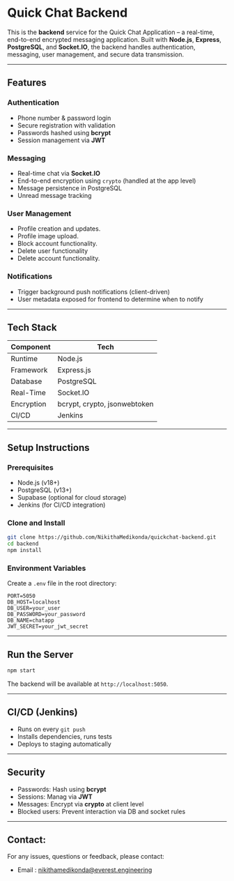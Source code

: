 # Quick Chat Backend

This is the **backend** service for the Quick Chat Application – a real-time, end-to-end encrypted messaging application. Built with **Node.js**, **Express**, **PostgreSQL**, and **Socket.IO**, the backend handles authentication, messaging, user management, and secure data transmission.

---

## Features

### Authentication
- Phone number & password login
- Secure registration with validation
- Passwords hashed using **bcrypt**
- Session management via **JWT**

###  Messaging
- Real-time chat via **Socket.IO**
- End-to-end encryption using `crypto` (handled at the app level)
- Message persistence in PostgreSQL
- Unread message tracking

### User Management
- Profile creation and updates.
- Profile image upload.
- Block account functionality.
- Delete user functionality
- Delete account functionality.

### Notifications
- Trigger background push notifications (client-driven)
- User metadata exposed for frontend to determine when to notify

---

## Tech Stack

| Component     | Tech                     |
|---------------|--------------------------|
| Runtime       | Node.js                  |
| Framework     | Express.js               |
| Database      | PostgreSQL               |
| Real-Time     | Socket.IO                |
| Encryption    | bcrypt, crypto, jsonwebtoken |
| CI/CD         | Jenkins                  |

---

## Setup Instructions

### Prerequisites
- Node.js (v18+)
- PostgreSQL (v13+)
- Supabase (optional for cloud storage)
- Jenkins (for CI/CD integration)

### Clone and Install

```bash
git clone https://github.com/NikithaMedikonda/quickchat-backend.git
cd backend
npm install
```

### Environment Variables

Create a `.env` file in the root directory:

```env
PORT=5050
DB_HOST=localhost
DB_USER=your_user
DB_PASSWORD=your_password
DB_NAME=chatapp
JWT_SECRET=your_jwt_secret
```

---

##  Run the Server

```bash
npm start
```

The backend will be available at `http://localhost:5050`.

---

## CI/CD (Jenkins)

- Runs on every `git push`
- Installs dependencies, runs tests
- Deploys to staging automatically

---

## Security

- Passwords: Hash using **bcrypt**
- Sessions: Manag via **JWT**
- Messages: Encrypt via **crypto** at client level
- Blocked users: Prevent interaction via DB and socket rules

---

## Contact:
For any issues, questions or feedback, please contact:
- Email : nikithamedikonda@everest.engineering